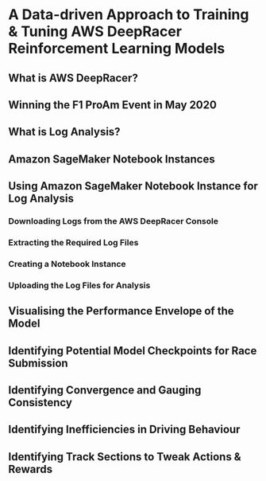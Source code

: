 # A Data-driven Approach to Training & Tuning AWS DeepRacer Reinforcement Learning Models

## What is AWS DeepRacer?

## Winning the F1 ProAm Event in May 2020

## What is Log Analysis?

## Amazon SageMaker Notebook Instances

## Using Amazon SageMaker Notebook Instance for Log Analysis
### Downloading Logs from the AWS DeepRacer Console
### Extracting the Required Log Files
### Creating a Notebook Instance
### Uploading the Log Files for Analysis

## Visualising the Performance Envelope of the Model

## Identifying Potential Model Checkpoints for Race Submission

## Identifying Convergence and Gauging Consistency

## Identifying Inefficiencies in Driving Behaviour

## Identifying Track Sections to Tweak Actions & Rewards

